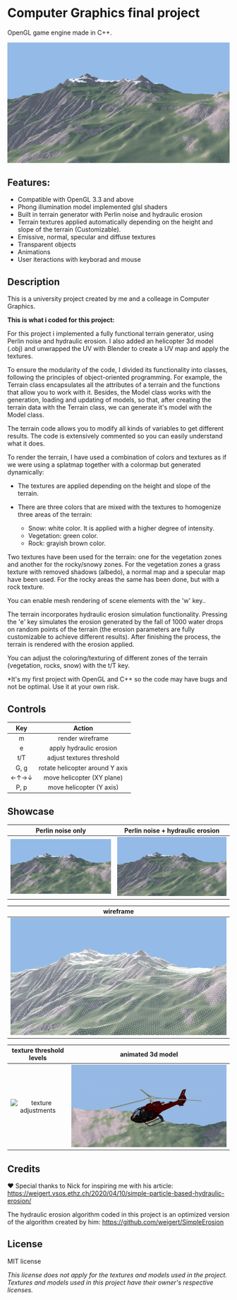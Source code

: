 # Computer Graphics final project
OpenGL game engine made in C++.

![noise+erosion img](/media/noise+erosion.png)

## Features:
- Compatible with OpenGL 3.3 and above 
- Phong illumination model implemented glsl shaders
- Built in terrain generator with Perlin noise and hydraulic erosion
- Terrain textures applied automatically depending on the height and slope of the terrain (Customizable).
- Emissive, normal, specular and diffuse textures
- Transparent objects
- Animations
- User iteractions with keyborad and mouse

## Description 
This is a university project created by me and a colleage in Computer Graphics.

**This is what i coded for this project:**

For this project i implemented a fully functional terrain generator, using Perlin noise and hydraulic erosion.
I also added an helicopter 3d model (.obj) and unwrapped the UV with Blender to create a UV map and apply the textures.

To ensure the modularity of the code, I divided its functionality into classes, following the principles of object-oriented programming. For example, the Terrain class encapsulates all the attributes of a terrain and the functions that allow you to work with it. Besides, the Model class works with the generation, loading and updating of models, so that, after creating the terrain data with the Terrain class, we can generate it's model with the Model class.  

The terrain code allows you to modify all kinds of variables to get different results. The code is extensively commented so you can easily understand what it does.

To render the terrain, I have used a combination of colors and textures as if we were using a splatmap together with a colormap but generated dynamically:

- The textures are applied depending on the height and slope of the terrain.
- There are three colors that are mixed with the textures to homogenize three areas of the terrain:

  - Snow: white color. It is applied with a higher degree of intensity.
  - Vegetation: green color.
  - Rock: grayish brown color.
  
Two textures have been used for the terrain: one for the vegetation zones and another for the rocky/snowy zones. For the vegetation zones a grass texture with removed shadows (albedo), a normal map and a specular map have been used. For the rocky areas the same has been done, but with a rock texture.

You can enable mesh rendering of scene elements with the 'w' key..

The terrain incorporates hydraulic erosion simulation functionality. Pressing the 'e' key simulates the erosion generated by the fall of 1000 water drops on random points of the terrain (the erosion parameters are fully customizable to achieve different results). After finishing the process, the terrain is rendered with the erosion applied.

You can adjust the coloring/texturing of different zones of the terrain (vegetation, rocks, snow) with the t/T key.

*It's my first project with OpenGL and C++ so the code may have bugs and not be optimal. Use it at your own risk.

## Controls

| Key   |             Action              | 
| :---: | :------------------------------:|
| m     | render wireframe                |
| e     | apply hydraulic erosion         | 
| t/T   | adjust textures threshold       | 
| G, g  | rotate helicopter around Y axis | 
| ←↑→↓  | move helicopter (XY plane)      | 
| P, p  | move helicopter (Y axis)        | 

## Showcase

| Perlin noise only | Perlin noise + hydraulic erosion | 
| :---------: | :------------------------:|
| ![only noise img](/media/only-noise.png)  | ![noise+erosion img](/media/noise+erosion.png)  |

|   wireframe   |
| :------------------------: |
| ![noise+erosion img](/media/wireframe.png) |

| texture threshold levels | animated 3d model  | 
| :---------: | :------------------------:|
| ![texture adjustments](/media/textures.gif)  | ![animated 3d model img](/media/3dmodel.gif)  |

## Credits

❤️ Special thanks to Nick for inspiring me with his article: https://weigert.vsos.ethz.ch/2020/04/10/simple-particle-based-hydraulic-erosion/

The hydraulic erosion algorithm coded in this project is an optimized version
of the algorithm created by him: https://github.com/weigert/SimpleErosion

## License

MIT license

*This license does not apply for the textures and models used in the project. Textures and models used in this project have their owner's respective licenses.*






